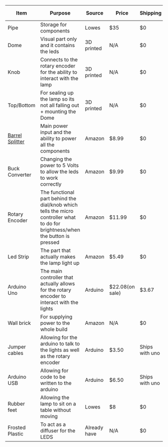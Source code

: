 |     Item      |                                                        Purpose                                                               |     Source    |     Price     |    Shipping    | Total(with promocodes)|
| ------------- | ---------------------------------------------------------------------------------------------------------------------------- | ------------- | ------------- | -------------- | --------------------- |
|Pipe           |Storage for components                                                                                                        |Lowes          |$35            |      $0        |                       |
|Dome           |Visual part only and it contains the leds                                                                                     |3D printed     |N/A            |      $0        |                       |
|Knob           |Connects to the rotary encoder for the ability to interact with the lamp                                                      |3D printed     |N/A            |      $0        |                       |
|Top/Bottom     |For sealing up the lamp so its not all falling out + mounting the Dome                                                        |3D printed     |N/A            |      $0        |                       |
|[Barrel Splitter](https://www.amazon.com/Maixbomr-Splitter-Security-Surveillance-Equipment/dp/B0BHX2GNRC)|Main power input and the ability to power all the components                                                                  |Amazon         |$8.99          |      $0        |                       |
|Buck Converter |Changing the power to 5 Volts to allow the leds to work correctly                                                             |Amazon         |$9.99          |      $0        |                       |
|Rotary Encoder |The functional part behind the dial/knob which tells the micro controller what to do for brightness/when the button is pressed|Amazon         |$11.99         |      $0        |                       |
|Led Strip      |The part that actually makes the lamp light up                                                                                |Amazon         |$5.49          |      $0        |                       |
|Arduino Uno    |The main controller that actually allows for the rotary encoder to interact with the lights                                   |Arduino        |$22.08(on sale)|      $3.67     |                       |
|Wall brick     |For supplying power to the whole build                                                                                        |Amazon         |N/A            |      $0        |                       |
|Jumper cables  |Allowing for the arduino to talk to the lights as well as the rotary encoder                                                  |Arduino        |$3.50          |Ships with uno  |                       |
|Arduino USB    |Allowing for code to be written to the arduino                                                                                |Arduino        |$6.50          |Ships with uno  |                       |
|Rubber feet    |Allowing the lamp to sit on a table without moving                                                                            |Lowes          |$8             |      $0        |                       |
|Frosted Plastic|To act as a diffuser for the LEDS                                                                                             |Already have   |N/A            |      $0        |         $111.04       |
